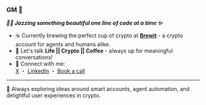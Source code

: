 ### GM 👋

**_👨‍🏭 Jazzing something beautiful one line of code at a time ✨_**

- ☕ Currently brewing the perfect cup of crypto at [**Brewit**](https://github.com/brewitmoney) - a crypto account for agents and humans alike.
- 💬 Let's talk **Life || Crypto || Coffee** - always up for meaningful conversations!
- 🔗 Connect with me:  
  [X](https://x.com/rajkoshik) ・ [LinkedIn](https://www.linkedin.com/in/koshikraj) ・ [Book a call](https://calendly.com/koshik)

---

🚀 Always exploring ideas around smart accounts, agent automation, and delightful user experiences in crypto.
